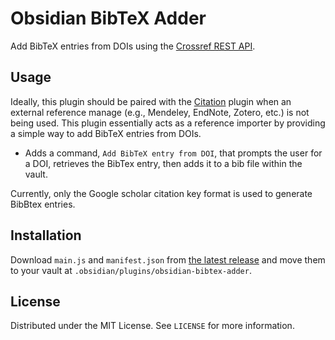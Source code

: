 # Obsidian BibTeX Adder

Add BibTeX entries from DOIs using the [Crossref REST API](https://www.crossref.org/documentation/retrieve-metadata/rest-api/).

## Usage

Ideally, this plugin should be paired with the [Citation](https://github.com/hans/obsidian-citation-plugin) plugin when an external reference manage (e.g., Mendeley, EndNote, Zotero, etc.) is not being used.
This plugin essentially acts as a reference importer by providing a simple way to add BibTeX entries from DOIs.

- Adds a command, ``Add BibTeX entry from DOI``, that prompts the user for a DOI, retrieves the BibTex entry, then adds it to a bib file within the vault.

Currently, only the Google scholar citation key format is used to generate BibBtex entries.

## Installation

Download `main.js` and `manifest.json` from [the latest release](https://github.com/oasci/obsidian-bibtex-adder/releases) and move them to your vault at `.obsidian/plugins/obsidian-bibtex-adder`.

## License

Distributed under the MIT License.
See `LICENSE` for more information.
